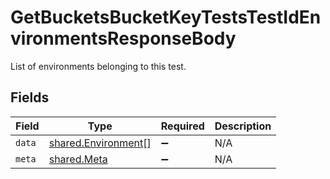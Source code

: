 # GetBucketsBucketKeyTestsTestIdEnvironmentsResponseBody

List of environments belonging to this test.


## Fields

| Field                                                             | Type                                                              | Required                                                          | Description                                                       |
| ----------------------------------------------------------------- | ----------------------------------------------------------------- | ----------------------------------------------------------------- | ----------------------------------------------------------------- |
| `data`                                                            | [shared.Environment](../../../sdk/models/shared/environment.md)[] | :heavy_minus_sign:                                                | N/A                                                               |
| `meta`                                                            | [shared.Meta](../../../sdk/models/shared/meta.md)                 | :heavy_minus_sign:                                                | N/A                                                               |